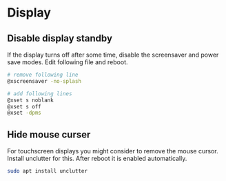 # Display

## Disable display standby

If the display turns off after some time, disable the screensaver and power save modes.
Edit following file and reboot.

```bash title="/etc/xdg/lxsession/LXDE-pi/autostart"
# remove following line
@xscreensaver -no-splash

# add following lines
@xset s noblank 
@xset s off 
@xset -dpms
```

## Hide mouse curser

For touchscreen displays you might consider to remove the mouse cursor.
Install unclutter for this. After reboot it is enabled automatically.

```bash
sudo apt install unclutter
```
